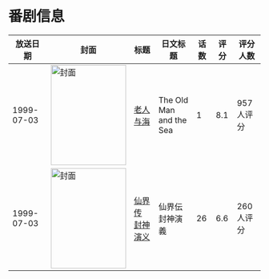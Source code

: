 # 番剧信息

|放送日期|封面|标题|日文标题|话数|评分|评分人数|
|---|---|---|---|---|---|---|
|1999-07-03|<img src="//lain.bgm.tv/pic/cover/c/1b/36/1984_t8H1q.jpg" alt="封面" style="width:150px;height:200px;object-fit:cover;">|[老人与海](https://bangumi.tv/subject/1984)|The Old Man and the Sea|1|8.1|957人评分|
|1999-07-03|<img src="//lain.bgm.tv/pic/cover/c/9b/1f/8719_PZff0.jpg" alt="封面" style="width:150px;height:200px;object-fit:cover;">|[仙界传 封神演义](https://bangumi.tv/subject/8719)|仙界伝 封神演義|26|6.6|260人评分|
